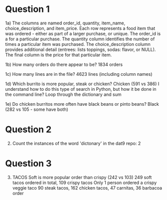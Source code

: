 # Question 1

1a)	The columns are named order_id, quantity, item_name, choice_description, and item_price.  Each row represents a food item that was ordered - either as part of a larger purchase, or unique.  The order_id is a for a particular purchase.  The quantity column identifies the number of times a particular item was purchased.  The choice_description column provides additional detail (entrees: lists toppings, sodas: flavor, or NULL).  The final column is the price for that particular item.

1b) How many orders do there appear to be? 1834 orders

1c) How many lines are in the file? 4623 lines (including column names)

1d) Which burrito is more popular, steak or chicken? Chicken (591 vs 386)
	I understand how to do this type of search in Python, but how it be done in the command line?  Loop through the dictionary and sum

1e) Do chicken burritos more often have black beans or pinto beans? Black (282 vs 105 - some have both)

# Question 2

2) Count the instances of the word 'dictonary' in the dat9 repo: 2

# Question 3

3) TACOS  Soft is more popular order than crispy (242 vs 103)
249 soft tacos ordered in total, 109 crispy tacos
Only 1 person ordered a crispy veggie taco
90 steak tacos, 162 chicken tacos, 47 carnitas, 36 barbacoa order
